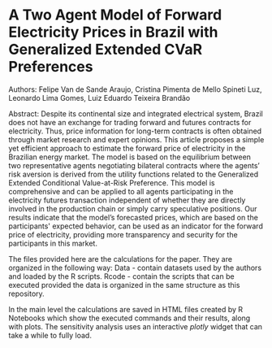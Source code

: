 # A Two Agent Model of Forward Electricity Prices in Brazil with Generalized Extended CVaR Preferences

Authors: Felipe Van de Sande Araujo, Cristina Pimenta de Mello Spineti Luz, Leonardo Lima Gomes, Luiz Eduardo Teixeira Brandão

Abstract: Despite its continental size and integrated electrical system, Brazil does not have an exchange for trading forward and futures contracts for electricity. Thus, price information for long-term contracts is often obtained through market research and expert opinions. This article proposes a simple yet efficient approach to estimate the forward price of electricity in the Brazilian energy market. The model is based on the equilibrium between two representative agents negotiating bilateral contracts where the agents’ risk aversion is derived from the utility functions related to the Generalized Extended Conditional Value-at-Risk Preference. This model is comprehensive and can be applied to all agents participating in the electricity futures transaction independent of whether they are directly involved in the production chain or simply carry speculative positions. Our results indicate that the model’s forecasted prices, which are based on the participants' expected behavior, can be used as an indicator for the forward price of electricity, providing more transparency and security for the participants in this market.

The files provided here are the calculations for the paper. 
They are organized in the following way:
Data - contain datasets used by the authors and loaded by the R scripts.
Rcode - contain the scripts that can be executed provided the data is organized in the same structure as this repository.

In the main level the calculations are saved in HTML files created by R Notebooks which show the executed commands and their results, along with plots.
The sensitivity analysis uses an interactive *plotly* widget that can take a while to fully load.
